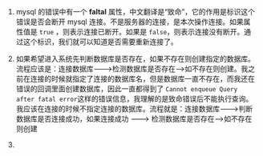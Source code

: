 1. mysql 的错误中有一个 **faltal** 属性，中文翻译是“致命”，它的作用是标识这个错误是否会断开 mysql 连接。不是服务器的连接，是本次操作连接。如果属性值是 `true` ，则表示连接已断开。如果是 `false`，则表示连接没有断开。通过这个标识，我们就可以知道是否需要重新连接了。

2. 如果希望进入系统先判断数据库是否存在，如果不存在则创建指定的数据库。流程应该是：连接数据库--->检测数据库是否存在-->如不存在则创建。我之前在连接的时候就指定了连接的数据库名，但是数据库一直不存在，而我还在错误的回调里面创建数据库，因此一直都得到了 `Cannot enqueue Query after fatal error`这样的错误信息，我理解的是致命错误后不能执行查询。我应该在连接的时候不指定连接的数据库。流程就是：连接数据库--->判断数据库是否连接成功，如果连接成功 ---> 检测数据库是否存在-->如不存在则创建

3. 
